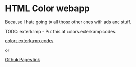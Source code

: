 # HTML Color webapp

Because I hate going to all those other ones with ads and stuff.

TODO: exterkamp - Put this at colors.exterkamp.codes.

[colors.exterkamp.codes](http://colors.exterkamp.codes/)

or

[Github Pages link](https://exterkamp.github.io/htmlColors/)

